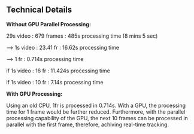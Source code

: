 ## Technical Details

**Without GPU Parallel Processing:**

29s video  : 679 frames : 485s processing time (8 mins 5 sec)

--> 1s video : 23.41 fr : 16.62s processing time

--> 		   1 fr		: 0.714s processing time

if 	1s video : 16 fr    : 11.424s processing time

if  1s video : 10 fr    : 7.14s processing time

**With GPU Processing:**

Using an old CPU, 1fr is processed in 0.714s. With a GPU, the processing time for 1 frame would be further reduced. Furthermore, with the parallel processing capability of the GPU, the next 10 frames can be processed in parallel with the first frame, therefore, achiving real-time tracking.